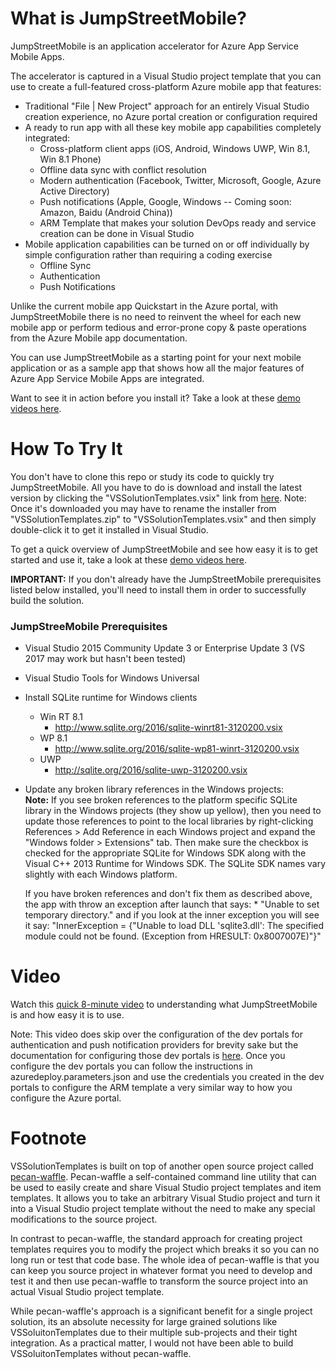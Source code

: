 # What is JumpStreetMobile?
JumpStreetMobile is an application accelerator for Azure App Service Mobile Apps.

The accelerator is captured in a Visual Studio project template that you can use to create a full-featured cross-platform 
Azure mobile app that features:
* Traditional "File | New Project" approach for an entirely Visual Studio creation experience, no Azure portal creation or 
configuration required
* A ready to run app with all these key mobile app capabilities completely integrated:
	* Cross-platform client apps (iOS, Android, Windows UWP, Win 8.1, Win 8.1 Phone)
	* Offline data sync with conflict resolution
	* Modern authentication (Facebook, Twitter, Microsoft, Google, Azure Active Directory)
	* Push notifications (Apple, Google, Windows -- Coming soon: Amazon, Baidu (Android China))
	* ARM Template that makes your solution DevOps ready and service creation can be done in Visual Studio
* Mobile application capabilities can be turned on or off individually by simple configuration rather than
requiring a coding exercise
	* Offline Sync
	* Authentication
	* Push Notifications

Unlike the current mobile app Quickstart in the Azure portal, with JumpStreetMobile there is no need to reinvent the wheel 
for each new mobile app or perform tedious and error-prone copy & paste operations from the Azure Mobile app documentation.
 
You can use JumpStreetMobile as a starting point for your next mobile application or as a sample app that shows how all the 
major features of Azure App Service Mobile Apps are integrated.

Want to see it in action before you install it?  Take a look at these [demo videos here](#Videos).

# How To Try It
You don't have to clone this repo or study its code to quickly try JumpStreetMobile. All you have to do is download and install 
the latest version by clicking the "VSSolutionTemplates.vsix" link from 
[here](https://ci.appveyor.com/project/sayedihashimi/vssolutiontemplates/build/artifacts).  Note: Once it's downloaded you may
have to rename the installer from "VSSolutionTemplates.zip" to "VSSolutionTemplates.vsix" and then simply double-click it to
get it installed in Visual Studio.  

To get a quick overview of JumpStreetMobile and see how easy it is to get started and use it, take a look at these
[demo videos here](#Videos).

**IMPORTANT:** If you don't already have the JumpStreetMobile prerequisites listed below installed, you'll need to install
them in order to successfully build the solution.

### JumpStreeMobile Prerequisites
* Visual Studio 2015 Community Update 3 or Enterprise Update 3 (VS 2017 may work but hasn't been tested)
* Visual Studio Tools for Windows Universal 
* Install SQLite runtime for Windows clients
	* Win RT 8.1
		* http://www.sqlite.org/2016/sqlite-winrt81-3120200.vsix 
	* WP 8.1
		* http://www.sqlite.org/2016/sqlite-wp81-winrt-3120200.vsix
	* UWP
		* http://sqlite.org/2016/sqlite-uwp-3120200.vsix
* Update any broken library references in the Windows projects: <br/>
	**Note:** If you see broken references to the platform specific SQLite library in the Windows projects
	(they show up yellow), then you need to update those references to point to the local libraries by 
	right-clicking References > Add Reference in each Windows project and expand the 
	"Windows folder > Extensions" tab. Then make sure the checkbox is checked for the appropriate 
	SQLite for Windows SDK along with the Visual C++ 2013 Runtime for Windows SDK. The SQLite SDK names 
	vary slightly with each Windows platform.

	If you have broken references and don't fix them as described above, the app with throw an exception after launch 
	that says:
		* "Unable to set temporary directory." and if you look at the inner exception you will see it say: "InnerException
		 = {"Unable to load DLL 'sqlite3.dll': The specified module could not be found. (Exception from HRESULT: 0x8007007E)"}"

# <a name="Videos"></a>Video
Watch this [quick 8-minute video](http://aka.ms/JSMQuickDemo) to understanding what JumpStreetMobile is and how easy it is to use.

Note: This video does skip over the configuration of the dev portals for authentication and push notification providers for brevity sake but
the documentation for configuring those dev portals is [here](https://docs.microsoft.com/en-us/azure/app-service-mobile/app-service-mobile-xamarin-forms-get-started-users 
).  Once you configure the dev portals you can follow the instructions in azuredeploy.parameters.json and use the credentials you created in the
dev portals to configure the ARM template a very similar way to how you configure the Azure portal.

<!---
# <a name="Videos"></a>Video
Watch this [quick 8-minute video](http://aka.ms/JSMQuickDemo) to understanding what JumpStreetMobile is and how easy it is to use.
This video does skip over the configuration of dev portals for authentication and push notification providers for brevity sake but
you can see that in the full click-through video below.

### Installation and Basic Use
Watch [this short video](http://myshortvid) to see just how easy it is to install JumpStreetMobile and F5-run it straight away.

### Full click-through of Everything
Watch [this much longer video](http://mylongervid) to see a full click-through of every step, from creation to deployment.
It covers how to register your app with the dev portals for authentication and push notification providers (Facebook, 
Twitter, Google, Microsoft, Apple, etc.) and the small details in Visual Studio that can hang up the beginner.
--->

# Footnote
VSSolutionTemplates is built on top of another open source project called [pecan-waffle](https://github.com/ligershark/pecan-waffle).
Pecan-waffle a self-contained command line utility that can be used to easily create and share Visual Studio project templates
and item templates.  It allows you to take an arbitrary Visual Studio project and turn it into a Visual Studio project template
without the need to make any special modifications to the source project.  

In contrast to pecan-waffle, the standard approach for creating project templates requires you to modify the project which breaks
it so you can no long run or test that code base. The whole idea of pecan-waffle is that you can keep you source project in whatever
format you need to develop and test it and then use pecan-waffle to transform the source project into an actual Visual Studio
project template.

While pecan-waffle's approach is a significant benefit for a single project solution, its an absolute necessity for large grained
solutions like VSSoluitonTemplates due to their multiple sub-projects and their tight integration.  As a practical matter, I would
not have been able to build VSSoluitonTemplates without pecan-waffle.
